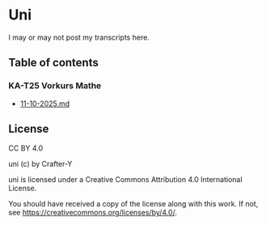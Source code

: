 # Uni

I may or may not post my transcripts here.

## Table of contents

### KA-T25 Vorkurs Mathe

- [11-10-2025.md](/ka-maths-pre-8/11-10-2025.md)

## License

CC BY 4.0

uni (c) by Crafter-Y

uni is licensed under a
Creative Commons Attribution 4.0 International License.

You should have received a copy of the license along with this
work. If not, see <https://creativecommons.org/licenses/by/4.0/>.
